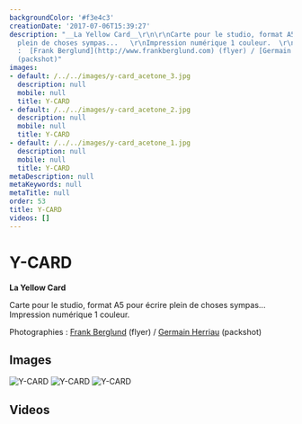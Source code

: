 ```yaml
---
backgroundColor: '#f3e4c3'
creationDate: '2017-07-06T15:39:27'
description: "__La Yellow Card__\r\n\r\nCarte pour le studio, format A5 pour écrire
  plein de choses sympas...   \r\nImpression numérique 1 couleur.  \r\n    \r\nPhotographies
  :  [Frank Berglund](http://www.frankberglund.com) (flyer) / [Germain Herriau](http://www.germainherriau.com)
  (packshot)"
images:
- default: /../../images/y-card_acetone_3.jpg
  description: null
  mobile: null
  title: Y-CARD
- default: /../../images/y-card_acetone_2.jpg
  description: null
  mobile: null
  title: Y-CARD
- default: /../../images/y-card_acetone_1.jpg
  description: null
  mobile: null
  title: Y-CARD
metaDescription: null
metaKeywords: null
metaTitle: null
order: 53
title: Y-CARD
videos: []
---
```


# Y-CARD

__La Yellow Card__

Carte pour le studio, format A5 pour écrire plein de choses sympas...
Impression numérique 1 couleur.

Photographies :  [Frank Berglund](http://www.frankberglund.com) (flyer) / [Germain Herriau](http://www.germainherriau.com) (packshot)

## Images

![Y-CARD](/../../images/y-card_acetone_3.jpg)
![Y-CARD](/../../images/y-card_acetone_2.jpg)
![Y-CARD](/../../images/y-card_acetone_1.jpg)

## Videos
